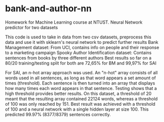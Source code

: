 # bank-and-author-nn
Homework for Machine Learning course at NTUST. Neural Network predictor for two datasets

This code is used to take in data from two csv datasets, preprocess this data and use it with sklearn's 
neural network to predict further results
Bank Management dataset: From UCI, contains info on people and their response to a marketing campaign
Spooky Author Identification dataset: Contains sentences from books by three different authors
Best results so far on a 80/20 training/testing split for both are 72,65% for BM and 99,97% for SAI

For SAI, an n-hot array approach was used. An "n-hot" array consists of all words used in all sentences, as long as that word appears a set amount of times (threshold). Each sentence is then turned into an array that displays how many times each word appears in that sentence.
Testing shows that a high threshold provides better results. On this dataset, a threshold of 20 meant that the resulting array contained 22124 words, whereas a threshold of 100 was only reached by 151. Best result was achieved with a threshold of 100 and a neural network with a single hidden layer at size 100. This predicted 99.97% (8377/8379) sentences correctly.

